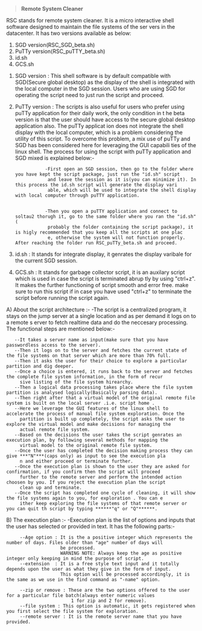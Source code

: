>**Remote System Cleaner**

RSC stands for remote system cleaner. It is a micro interactive 
shell software designed to maintain the file systems of the ser
vers in the datacenter. It has two versions available as below:

1) SGD version(RSC_SGD_beta.sh)
2) PuTTy version(RSC_puTTY_beta.sh)
3) id.sh
4) GCS.sh

1. SGD version : This shell software is by default compatible with SGD(Secure global desktop) as the display of the shell is integrated 
   with the local computer in the SGD session. Users who are using SGD for operating the script need to just run the script and proceed.

2. PuTTy version : The scripts is also useful for users who prefer using puTTy application for their daily work, the only condition in t
                   he beta version is that the user should have access to the secure global desktop application also. The puTTy applicat
                   ion does not integrate the shell display with the local computer, which is a problem considering the utility of this 
                   script. To overcome this problem, a mix use of puTTy and SGD has been considered here for leveraging the GUI capabili
                   ties of the linux shell. The process for using the script with puTTy application and SGD mixed is explained below:-
 
                  -First open an SGD session, then go to the folder where you have kept the script package, just run the "id.sh" script
                   and leave the session as it is(you can minimize it). In this process the id.sh script will generate the display vari
                   able, which will be used to integrate the shell display with local computer through puTTY application.

                   
                  -Then you open a puTTY application and connect to soltau2 thorugh it, go to the same folder where you ran the "id.sh"(
                   probably the folder containing the script package), it is higly recommended that you keep all the scripts at one plac
                   e, otherwise the system will not function properly. After reaching the folder run RSC_puTTy_beta.sh and proceed.

3) id.sh         : It stands for integrate display, it genrates the display varibale for the current SGD session.

4) GCS.sh        : It stands for garbage collector script, it is an auxilary script which is used in case the script is terminated abrup
                   tly by using "ctrl+z". It makes the further functioning of script smooth and error free. make sure to run this script
                   if in case you have used "ctrl+z" to terminate the script before running the script again.


A) About the script architecture :-
     -The script is a centralized program, it stays on the jump server at a single location and as per demand it logs on to a remote s
      erver to fetch realtime data and do the neccesary processing. The functional steps are mentioned below:-
       
       --It takes a server name as input(make sure that you have passwordless access to the server).
       --Then it logs on to the server and fetches the current state of the file systems on that server which are more than 70% full.
       --Then it asks the user for their choice to explore a particular partition and dig deeper. 
       --Once a choice is entered, it runs back to the server and fetches the complete file system information, in the form of recur
         sive listing of the file system hirearchy.
       --Then a logical data processing takes place where the file system partition is analysed logically(Basically parsing data).
       --Then right after that a virtual model of the original remote file system is built on the local server .i.e. script home .
       --Here we leverage the GUI features of the linux shell to accelerate the process of manual file system exploration. Once the
         partition is built up completely, the script asks the user to explore the virtual model and make decisions for managing the 
         actual remote file system.
       --Based on the decisions the user takes the script genrates an execution plan, by following several methods for mapping the 
         virtual model to the original remote file system.
       --Once the user has completed the decision making process they can give ***"N"***(caps only) as input to see the execution pla
         n and either proceed or terminate further.
       --Once the execution plan is shown to the user they are asked for confirmation, if you confirm then the script will proceed 
         further to the remote server and perform the intended action choosen by you. If you reject the execution plan the script 
         clean up and terminate.
       --Once the script has completed one cycle of cleaning, it will show the file systems again to you, for exploration . You can e
         ither keep exploring the file systems of that remote server or you can quit th script by typing ******"q" or "Q"******.
 
                         
  
B) The execution plan :-
     -Execution plan is the list of options and inputs that the user has selected or provided in text. It has the following parts:-
       
         --Age option : It is the a positive integer which represents the number of days. Files older than "age" number of days will
                        be processed.
                        WARNING NOTE: Always keep the age as positive integer only keeping in mind the purpose of script.
         --extension  : It is a free style text input and it totally depends upon the user as what they give in the form of input.
                        This option will be processed accordingly, it is the same as we use in the find command as "-name" option.                   

         --zip or remove : These are the two options offered to the user for a particular file batch(always enter numeric values 
                            1 for zip and 2 for remove).
         --file system : This option is automatic, it gets registered when you first select the file system for exploration.
         --remote server : It is the remote server name that you have provided. 



